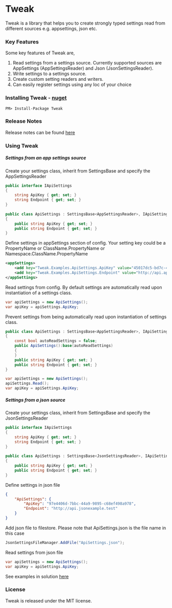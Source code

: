 # Tweak

Tweak is a library that helps you to create strongly typed settings read from different sources e.g. appsettings, json etc.

### Key Features
Some key features of Tweak are,

1. Read settings from a settings source. Currently supported sources are AppSettings (AppSettingsReader) and Json (JsonSettingsReader).
2. Write settings to a settings source.
3. Create custom setting readers and writers.
4. Can easily register settings using any Ioc of your choice

### Installing Tweak - [nuget](https://www.nuget.org/packages/Tweak/)

```
PM> Install-Package Tweak
```

### Release Notes
Release notes can be found [here](https://github.com/oopanuga/tweak/blob/master/RELEASE-NOTES.txt)

### Using Tweak

##### Settings from an app settings source

Create your settings class, inherit from SettingsBase and specify the AppSettingsReader
```c#
public interface IApiSettings
{
	string ApiKey { get; set; }
	string Endpoint { get; set; }
}
	
public class ApiSettings : SettingsBase<AppSettingsReader>, IApiSettings
{
	public string ApiKey { get; set; }
	public string Endpoint { get; set; }
}
```

Define settings in appSettings section of config. Your setting key could be a PropertyName or ClassName.PropertyName or Namespace.ClassName.PropertyName
```xml
<appSettings>
	<add key="Tweak.Examples.ApiSettings.ApiKey" value="45017dc5-bd7c-47fd-9495-06953e329db0" />
	<add key="Tweak.Examples.ApiSettings.Endpoint" value="http://api.appsettingsexample.test" />
</appSettings>
```

Read settings from config. By default settings are automatically read upon instantiation of a settings class.
```c#
var apiSettings = new ApiSettings();
var apiKey = apiSettings.ApiKey;
```

Prevent settings from being automatically read upon instantiation of settings class.
```c#
public class ApiSettings : SettingsBase<AppSettingsReader>, IApiSettings
{
	const bool autoReadSettings = false;
	public ApiSettings():base(autoReadSettings)
	{
	}
	public string ApiKey { get; set; }
	public string Endpoint { get; set; }
}

var apiSettings = new ApiSettings();
apiSettings.Read();
var apiKey = apiSettings.ApiKey;
```

##### Settings from a json source

Create your settings class, inherit from SettingsBase and specify the JsonSettingsReader
```c#
public interface IApiSettings
{
	string ApiKey { get; set; }
	string Endpoint { get; set; }
}
	
public class ApiSettings : SettingsBase<JsonSettingsReader>, IApiSettings
{
	public string ApiKey { get; set; }
	public string Endpoint { get; set; }
}
```

Define settings in json file
```json
{
    "ApiSettings": {
        "ApiKey": "97e4406d-7bbc-44a9-9895-c68ef498a978",
        "Endpoint": "http://api.jsonexample.test"
    }
}
```

Add json file to filestore. Please note that ApiSettings.json is the file name in this case
```c#
JsonSettingsFileManager.AddFile("ApiSettings.json");
```

Read settings from json file
```c#
var apiSettings = new ApiSettings();
var apiKey = apiSettings.ApiKey;
```

See examples in solution [here](https://github.com/oopanuga/Tweak/tree/master/Tweak.Examples)

### License

Tweak is released under the MIT license.
